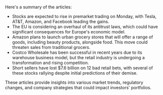 Here's a summary of the articles:

* Stocks are expected to rise in premarket trading on Monday, with Tesla, AT&T, Amazon, and Facebook leading the gains.
* The EU is considering an overhaul of its antitrust laws, which could have significant consequences for Europe's economic model.
* Amazon plans to launch urban grocery stores that will offer a range of goods, including beauty products, alongside food. This move could threaten sales from traditional grocers.
* Costco Wholesale has been successful in recent years due to its warehouse business model, but the retail industry is undergoing a transformation and rising competition.
* Short sellers have lost $7.6 billion on 12 bad retail bets, with several of these stocks rallying despite initial predictions of their demise.

These articles provide insights into various market trends, regulatory changes, and company strategies that could impact investors' portfolios.
